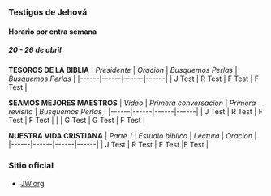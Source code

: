 ### Testigos de Jehová
#### Horario por entra semana
##### 20 - 26 de abril
**TESOROS DE LA BIBLIA**
| *Presidente* | *Oracion*   | *Busquemos Perlas*   | *Busquemos Perlas*   |
|------|------|------|------|
| J Test     | R Test    | F Test     | F Test     |

**SEAMOS MEJORES MAESTROS**
| *Video* | *Primera conversacion*   | *Primera revisita*   | *Busquemos Perlas*   |
|------|------|------|------|
| J Test    | R Test    | F Test     | F Test    |
|           | G Test    | G Test     | F Test    |

**NUESTRA VIDA CRISTIANA**
| *Parte 1* | *Estudio biblico*   | *Lectura*   | *Oracion*   |
|------|------|------|------|
| J Test    | R Test    | F Test     |F Test     |

### Sitio oficial
* [JW.org](https://jw.org)
